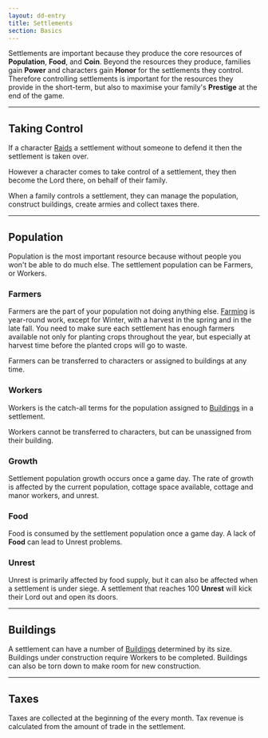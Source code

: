 ```yaml
---
layout: dd-entry
title: Settlements
section: Basics
---
```


Settlements are important because they produce the core resources of **Population**, **Food**, and **Coin**. Beyond the resources they produce, families gain **Power** and characters gain **Honor** for the settlements they control. Therefore controlling settlements is important for the resources they provide in the short-term, but also to maximise your family's **Prestige** at the end of the game.

---

## Taking Control

If a character [Raids](raid) a settlement without someone to defend it then the settlement is taken over.

However a character comes to take control of a settlement, they then become the Lord there, on behalf of their family.

When a family controls a settlement, they can manage the population, construct buildings, create armies and collect taxes there.

---

## Population

Population is the most important resource because without people you won't be able to do much else. The settlement population can be Farmers, or Workers.

### Farmers

Farmers are the part of your population not doing anything else. [Farming](farming) is year-round work, except for Winter, with a harvest in the spring and in the late fall. You need to make sure each settlement has enough farmers available not only for planting crops throughout the year, but especially at harvest time before the planted crops will go to waste.

Farmers can be transferred to characters or assigned to buildings at any time.

### Workers

Workers is the catch-all terms for the population assigned to [Buildings](buildings) in a settlement.

Workers cannot be transferred to characters, but can be unassigned from their building.

### Growth

Settlement population growth occurs once a game day. The rate of growth is affected by the current population, cottage space available, cottage and manor workers, and unrest.

### Food

Food is consumed by the settlement population once a game day. A lack of **Food** can lead to Unrest problems.

### Unrest

Unrest is primarily affected by food supply, but it can also be affected when a settlement is under siege. A settlement that reaches 100 **Unrest** will kick their Lord out and open its doors.

---

## Buildings

A settlement can have a number of [Buildings](buildings) determined by its size. Buildings under construction require Workers to be completed. Buildings can also be torn down to make room for new construction.

---

## Taxes

Taxes are collected at the beginning of the every month. Tax revenue is calculated from the amount of trade in the settlement.
